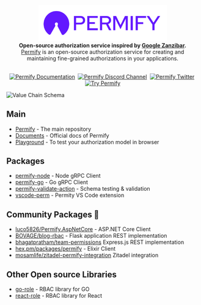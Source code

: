 <div align="center">
<a href="https://www.permify.co/">
   <img src="https://raw.githubusercontent.com/Permify/permify/master/assets/permify-logo.svg" alt="Permify logo" width="336px" /><br />
</a>
</div>

<div align="center"><strong>Open-source authorization service inspired by <a href="https://research.google/pubs/pub48190/">Google Zanzibar</a>.</strong><br><a href="https://github.com/Permify/permify">Permify</a> is an open-source authorization service for creating and maintaining fine-grained authorizations in your applications.
</div>
<br />

<p align="center">
    <a href="https://docs.permify.co/" target="_blank"><img src="https://img.shields.io/badge/docs-permify.co-%234B4B6C?style=for-the-badge&logo=docs&label=DOCS" alt="Permify Documentation" /></a>&nbsp;
      <a href="https://discord.gg/MJbUjwskdH" target="_blank"><img src="https://img.shields.io/discord/950799928047833088?style=for-the-badge&logo=discord&label=DISCORD" alt="Permify Discord Channel" /></a>&nbsp;
        <a href="https://twitter.com/GetPermify" target="_blank"><img src="https://img.shields.io/twitter/follow/GetPermify?style=for-the-badge&logo=twitter&label=TWITTER" alt="Permify Twitter" /></a>&nbsp;
         <a href="https://play.permify.co" target="_blank"><img src="https://img.shields.io/badge/Try-Permify%20Playground-blueviolet?style=for-the-badge" alt="Try Permify" /></a>
</p>

![Value Chain Schema](https://user-images.githubusercontent.com/34595361/186108668-4c6cb98c-e777-472b-bf05-d8760add82d2.png)

## Main

* [Permify](https://github.com/Permify/permify) - The main repository
* [Documents](https://docs.permify.co/docs/permify-overview/intro) - Official docs of Permify
* [Playground](https://play.permify.co) - To test your authorization model in browser

## Packages

* [permify-node](https://github.com/Permify/permify-node) - Node gRPC Client
* [permify-go](https://github.com/Permify/permify-go) - Go gRPC Client
* [permify-validate-action](https://github.com/Permify/permify-validate-action) - Schema testing & validation
* [vscode-perm](https://github.com/Permify/vscode-perm) - Permity VS Code extension

## Community Packages 💜

* [luco5826/Permify.AspNetCore](https://github.com/luco5826/Permify.AspNetCore) - ASP.NET Core Client
* [BOVAGE/blog-rbac](https://github.com/BOVAGE/blog-rbac) - Flask application REST implementation
* [bhagatpratham/team-permissions](https://github.com/bhagatpratham/team-permissions) Express.js REST implementation
* [hex.pm/packages/permify](https://hex.pm/packages/permify) - Elixir Client
* [mosamlife/zitadel-permify-integration](https://github.com/mosamlife/zitadel-permify-integration) Zitadel integration

## Other Open source Libraries
* [go-role](https://github.com/Permify/go-role) - RBAC library for GO
* [react-role](https://github.com/Permify/react-role)  - RBAC library for React
